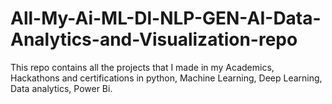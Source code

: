 # All-My-Ai-ML-Dl-NLP-GEN-AI-Data-Analytics-and-Visualization-repo
This repo contains all the projects that I made in my Academics, Hackathons and  certifications in python, Machine Learning, Deep Learning, Data analytics, Power Bi. 
